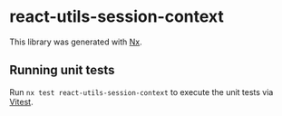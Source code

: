 # react-utils-session-context

This library was generated with [Nx](https://nx.dev).

## Running unit tests

Run `nx test react-utils-session-context` to execute the unit tests via [Vitest](https://vitest.dev/).
